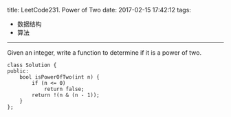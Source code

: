 title: LeetCode231. Power of Two
date: 2017-02-15 17:42:12
tags:
- 数据结构
- 算法
---

Given an integer, write a function to determine if it is a power of two.


```
class Solution {
public:
    bool isPowerOfTwo(int n) {
        if (n <= 0)
            return false;
        return !(n & (n - 1));
    }
};
```